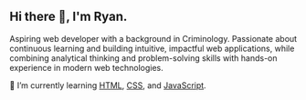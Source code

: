 ## Hi there 👋, I'm Ryan.

Aspiring web developer with a background in Criminology. Passionate about continuous learning and building intuitive, impactful web applications, while combining analytical thinking and problem-solving skills with hands-on experience in modern web technologies.

🌱 I’m currently learning <a href="https://developer.mozilla.org/en-US/docs/Web/HTML" target="_blank">HTML</a>, <a href="https://developer.mozilla.org/en-US/docs/Web/CSS" target="_blank">CSS</a>, and <a href="https://developer.mozilla.org/en-US/docs/Web/JavaScript" target="_blank">JavaScript</a>.

<!--
**RyanSuda-Code/RyanSuda-Code** is a ✨ _special_ ✨ repository because its `README.md` (this file) appears on your GitHub profile.

Here are some ideas to get you started:

- 🔭 I’m currently working on ...
- 🌱 I’m currently learning ...
- 👯 I’m looking to collaborate on ...
- 🤔 I’m looking for help with ...
- 💬 Ask me about ...
- 📫 How to reach me: ...
- 😄 Pronouns: ...
- ⚡ Fun fact: ...
-->
  
